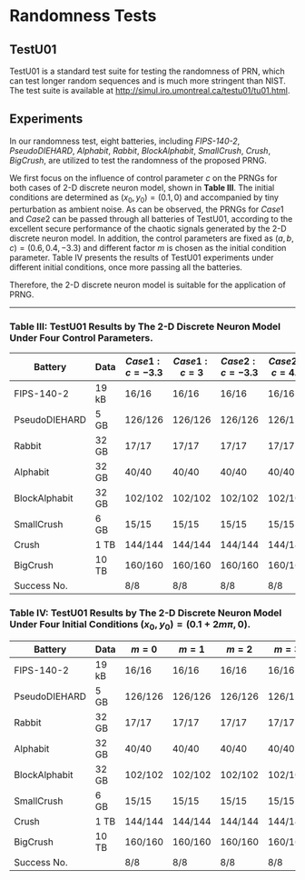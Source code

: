 # Randomness Tests

## TestU01
TestU01 is a standard test suite for testing the randomness of PRN, which can test longer random sequences and is much more stringent than NIST. The test suite is available at http://simul.iro.umontreal.ca/testu01/tu01.html.

## Experiments
In our randomness test, eight batteries, including *FIPS-140-2*, *PseudoDIEHARD*, *Alphabit*, *Rabbit*, *BlockAlphabit*, *SmallCrush*, *Crush*, *BigCrush*, are utilized to test the randomness of the proposed PRNG. 

We first focus on the influence of control parameter $c$ on the PRNGs for both cases of 2-D discrete neuron model, shown in **Table III**. The initial conditions are determined as $(x_{0}, y_{0}) = (0.1, 0)$ and accompanied by tiny perturbation as ambient noise. As can be observed, the PRNGs for $Case 1$ and $Case 2$ can be passed through all batteries of TestU01, according to the excellent secure performance of the chaotic signals generated by the 2-D discrete neuron model. In addition, the control parameters are fixed as $(a, b, c) = (0.6, 0.4, −3.3)$ and different factor $m$ is chosen as the initial condition parameter. Table IV presents the results of TestU01 experiments under different initial conditions, once more passing all the batteries. 

Therefore, the 2-D discrete neuron model is suitable for the application of PRNG.

---

### **Table III:** TestU01 Results by The 2-D Discrete Neuron Model Under Four Control Parameters.
| Battery                            | Data  | $Case 1: c = −3.3$ | $Case 1: c = 3$ | $Case 2: c = −3.3$  | $Case 2: c = 4.6$   |
|------------------------------------|-------|------------|------------|------------|------------|
| FIPS\-140\-2                       | 19 kB | 16/16      | 16/16      | 16/16      | 16/16      |
| PseudoDIEHARD                      | 5 GB  | 126/126    | 126/126    | 126/126    | 126/126    |
| Rabbit                             | 32 GB | 17/17      | 17/17      | 17/17      | 17/17      |
| Alphabit                           | 32 GB | 40/40      | 40/40      | 40/40      | 40/40      |
| BlockAlphabit                      | 32 GB | 102/102    | 102/102    | 102/102    | 102/102    |
| SmallCrush                         | 6 GB  | 15/15      | 15/15      | 15/15      | 15/15      |
| Crush                              | 1 TB  | 144/144    | 144/144    | 144/144    | 144/144    |
| BigCrush                           | 10 TB | 160/160    | 160/160    | 160/160    | 160/160    |
| Success No\.                       |       | 8/8        | 8/8        | 8/8        | 8/8        |

### **Table IV:** TestU01 Results by The 2-D Discrete Neuron Model Under Four Initial Conditions $(x_{0}, y_{0}) = (0.1+2mπ, 0)$.
| Battery                            | Data  | $m = 0$    | $m = 1$    | $m = 2$    | $m = 3$    |
|------------------------------------|-------|------------|------------|------------|------------|
| FIPS\-140\-2                       | 19 kB | 16/16      | 16/16      | 16/16      | 16/16      |
| PseudoDIEHARD                      | 5 GB  | 126/126    | 126/126    | 126/126    | 126/126    |
| Rabbit                             | 32 GB | 17/17      | 17/17      | 17/17      | 17/17      |
| Alphabit                           | 32 GB | 40/40      | 40/40      | 40/40      | 40/40      |
| BlockAlphabit                      | 32 GB | 102/102    | 102/102    | 102/102    | 102/102    |
| SmallCrush                         | 6 GB  | 15/15      | 15/15      | 15/15      | 15/15      |
| Crush                              | 1 TB  | 144/144    | 144/144    | 144/144    | 144/144    |
| BigCrush                           | 10 TB | 160/160    | 160/160    | 160/160    | 160/160    |
| Success No\.                       |       | 8/8        | 8/8        | 8/8        | 8/8        |

